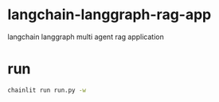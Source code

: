 # langchain-langgraph-rag-app
langchain langgraph multi agent rag application

# run 

```bash
chainlit run run.py -w
```